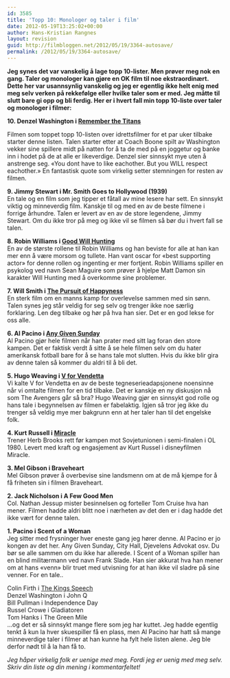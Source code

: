 ```yaml
---
id: 3585
title: 'Topp 10: Monologer og taler i film'
date: 2012-05-19T13:25:02+00:00
author: Hans-Kristian Rangnes
layout: revision
guid: http://filmbloggen.net/2012/05/19/3364-autosave/
permalink: /2012/05/19/3364-autosave/
---
```

**Jeg synes det var vanskelig å lage topp 10-lister. Men prøver meg nok en gang. Taler og monologer kan gjøre en OK film til noe ekstraordinært. Dette her var usannsynlig vanskelig og jeg er egentlig ikke helt enig med meg selv verken på rekkefølge eller hvilke taler som er med. Jeg måtte til slutt bare gi opp og bli ferdig. Her er i hvert fall min topp 10-liste over taler og monologer i filmer:**

**10. Denzel Washington i [Remember the Titans](http://filmbloggen.net/2011/04/27/ukas-idrettsfilm-2/)**

Filmen som toppet topp 10-listen over idrettsfilmer for et par uker tilbake starter denne listen. Talen starter etter at Coach Boone spilt av Washington vekker sine spillere midt på natten for å ta de med på en joggetur og banke inn i hodet på de at alle er likeverdige. Denzel sier sinnsykt mye uten å anstrenge seg. &laquo;You dont have to like eachother. But you WILL respect eachother.&raquo; En fantastisk quote som virkelig setter stemningen for resten av filmen.

<div class="video-shortcode">
</div>

**9. Jimmy Stewart i Mr. Smith Goes to Hollywood (1939)**  
En tale og en film som jeg tipper et fåtall av mine lesere har sett. En sinnsykt viktig og minneverdig film. Kanskje til og med en av de beste filmene i forrige århundre. Talen er levert av en av de store legendene, Jimmy Stewart. Om du ikke tror på meg og ikke vil se filmen så bør du i hvert fall se talen.

<div class="video-shortcode">
</div>

**8. Robin Williams i [Good Will Hunting  
](http://filmbloggen.net/2011/07/05/fra-skuffen-11-good-will-hunting/)** En av de største rollene til Robin Williams og han beviste for alle at han kan mer enn å være morsom og tullete. Han vant oscar for &laquo;best supporting actor&raquo; for denne rollen og ingenting er mer fortjent. Robin Williams spiller en psykolog ved navn Sean Maguire som prøver å hjelpe Matt Damon sin karakter Will Hunting med å overkomme sine problemer.

<div class="video-shortcode">
</div>

**7. Will Smith i [The Pursuit of Happyness](http://filmbloggen.net/2011/04/18/fra-skuffen-1/)**  
En sterk film om en manns kamp for overlevelse sammen med sin sønn. Talen synes jeg står veldig for seg selv og trenger ikke noe særlig forklaring. Len deg tilbake og hør på hva han sier. Det er en god lekse for oss alle.

<div class="video-shortcode">
</div>

**6. Al Pacino i [Any Given Sunday](http://filmbloggen.net/2011/08/26/fra-skuffen-12-any-given-sunday/)**  
Al Pacino gjør hele filmen når han prater med sitt lag foran den store kampen. Det er faktisk verdt å sitte å se hele filmen selv om du hater amerikansk fotball bare for å se hans tale mot slutten. Hvis du ikke blir gira av denne talen så kommer du aldri til å bli det.

<div class="video-shortcode">
</div>

**5. Hugo Weaving i [V for Vendetta](http://filmbloggen.net/2011/06/19/fra-skuffen-9/)**  
Vi kalte V for Vendetta en av de beste tegneserieadapsjonene noensinne når vi omtalte filmen for en tid tilbake. Det er kanskje en ny diskusjon nå som The Avengers går så bra? Hugo Weaving gjør en sinnsykt god rolle og hans tale i begynnelsen av filmen er fabelaktig. Igjen så tror jeg ikke du trenger så veldig mye mer bakgrunn enn at her taler han til det engelske folk.

<div class="video-shortcode">
</div>

**4. Kurt Russell i [Miracle  
](http://filmbloggen.net/2011/05/04/ukas-idrettsfilm-4/)** Trener Herb Brooks rett før kampen mot Sovjetunionen i semi-finalen i OL 1980. Levert med kraft og engasjement av Kurt Russel i disneyfilmen Miracle.

<div class="video-shortcode">
</div>

**3. Mel Gibson i Braveheart**  
Mel Gibson prøver å overbevise sine landsmenn om at de må kjempe for å få friheten sin i filmen Braveheart.

<div class="video-shortcode">
</div>

**2. Jack Nicholson i A Few Good Men**  
Col. Nathan Jessup mister besinnelsen og forteller Tom Cruise hva han mener. Filmen hadde aldri blitt noe i nærheten av det den er i dag hadde det ikke vært for denne talen.

<div class="video-shortcode">
</div>

**1. Pacino i Scent of a Woman**  
Jeg sitter med frysninger hver eneste gang jeg hører denne. Al Pacino er jo kongen av det her. Any Given Sunday, City Hall, Djevelens Advokat osv. Du bør se alle sammen om du ikke har allerede. I Scent of a Woman spiller han en blind militærmann ved navn Frank Slade. Han sier akkurat hva han mener om at hans &laquo;venn&raquo; blir truet med utvisning for at han ikke vil sladre på sine venner. For en tale..

<div class="video-shortcode">
</div>

Colin Firth i [The Kings Speech](http://filmbloggen.net/2011/03/31/the-kings-speech/)[  
](http://filmbloggen.net/2011/08/26/fra-skuffen-12-any-given-sunday/) Denzel Washington i John Q  
Bill Pullman i Independence Day  
Russel Crowe i Gladiatoren  
Tom Hanks i The Green Mile  
&#8230;og det er så sinnsykt mange flere som jeg har kuttet. Jeg hadde egentlig tenkt å kun la hver skuespiller få en plass, men Al Pacino har hatt så mange minneverdige taler i filmer at han kunne ha fylt hele listen alene. Jeg ble derfor nødt til å la han få to.

_Jeg håper virkelig folk er uenige med meg. Fordi jeg er uenig med meg selv. Skriv din liste og din mening i kommentarfeltet!_